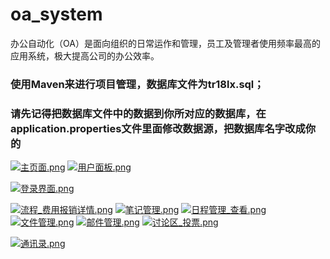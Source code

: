 # oa_system
办公自动化（OA）是面向组织的日常运作和管理，员工及管理者使用频率最高的应用系统，极大提高公司的办公效率。
###  使用Maven来进行项目管理，数据库文件为tr18lx.sql；
### 请先记得把数据库文件中的数据到你所对应的数据库，在application.properties文件里面修改数据源，把数据库名字改成你的
[![主页面.png](https://i.loli.net/2018/03/02/5a98ec4da6bb0.png)](https://i.loli.net/2018/03/02/5a98ec4da6bb0.png)
[![用户面板.png](https://i.loli.net/2018/03/02/5a98ec4da96b4.png)](https://i.loli.net/2018/03/02/5a98ec4da96b4.png)

[![登录界面.png](https://i.loli.net/2018/03/02/5a98ec4e28dcb.png)](https://i.loli.net/2018/03/02/5a98ec4e28dcb.png)

[![流程_费用报销详情.png](https://i.loli.net/2018/03/02/5a98ec4d7aec0.png)](https://i.loli.net/2018/03/02/5a98ec4d7aec0.png)
[![笔记管理.png](https://i.loli.net/2018/03/02/5a98ec4d7edc2.png)](https://i.loli.net/2018/03/02/5a98ec4d7edc2.png)
[![日程管理_查看.png](https://i.loli.net/2018/03/02/5a98ec4d8b86c.png)](https://i.loli.net/2018/03/02/5a98ec4d8b86c.png)
[![文件管理.png](https://i.loli.net/2018/03/02/5a98ec4d8eb92.png)](https://i.loli.net/2018/03/02/5a98ec4d8eb92.png)
[![邮件管理.png](https://i.loli.net/2018/03/02/5a98ec4d9c10b.png)](https://i.loli.net/2018/03/02/5a98ec4d9c10b.png)
[![讨论区_投票.png](https://i.loli.net/2018/03/02/5a98ec4d9d689.png)](https://i.loli.net/2018/03/02/5a98ec4d9d689.png)

[![通讯录.png](https://i.loli.net/2018/03/02/5a98ec4dab825.png)](https://i.loli.net/2018/03/02/5a98ec4dab825.png)
